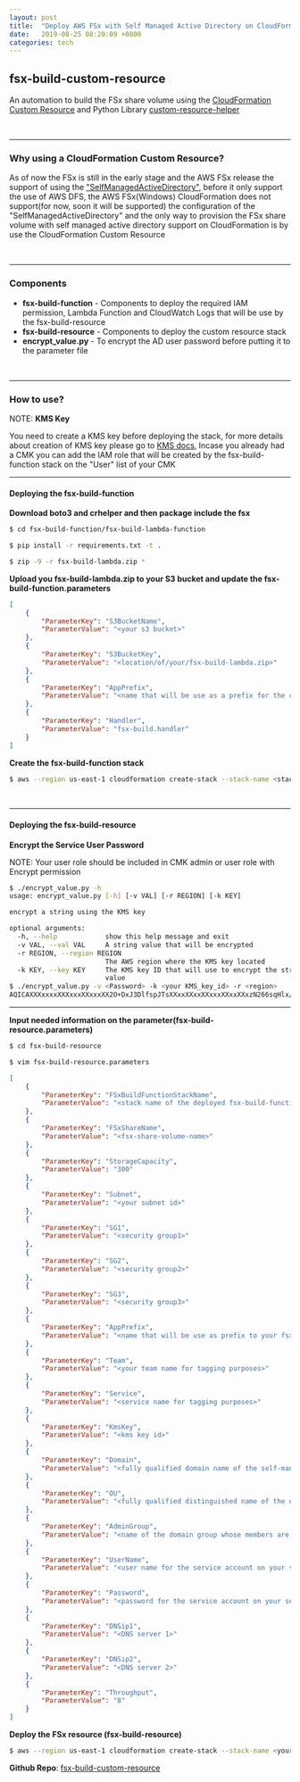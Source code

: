 ```yaml
---
layout: post
title:  "Deploy AWS FSx with Self Managed Active Directory on CloudFormation using fsx-build-custom-resource"
date:   2019-08-25 08:20:09 +0800
categories: tech
---
```


## fsx-build-custom-resource

An automation to build the FSx share volume using the [CloudFormation Custom Resource](https://docs.aws.amazon.com/AWSCloudFormation/latest/UserGuide/template-custom-resources.html "AWS CloudFormation Custom Resource") and Python Library [custom-resource-helper](https://github.com/aws-cloudformation/custom-resource-helper "custom-resource-helper")

&nbsp;

---
### Why using a CloudFormation Custom Resource?

As of now the FSx is still in the early stage and the AWS FSx release the support of using the ["SelfManagedActiveDirectory"](https://aws.amazon.com/about-aws/whats-new/2019/06/amazon-fsx-for-windows-file-server-now-enables-you-to-use-file-systems-directly-with-your-organizations-self-managed-active-directory/), before it only support the use of AWS DFS, the AWS FSx(Windows) CloudFormation does not support(for now, soon it will be supported) the configuration of the "SelfManagedActiveDirectory" and the only way to provision the FSx share volume with self managed active directory support on CloudFormation is by use the CloudFormation Custom Resource

&nbsp;

---
### Components

* **fsx-build-function** - Components to deploy the required IAM permission, Lambda Function and CloudWatch Logs that will be use by the fsx-build-resource
* **fsx-build-resource** - Components to deploy the custom resource stack
* **encrypt_value.py** - To encrypt the AD user password before putting it to the parameter file

&nbsp;

---
### How to use?

NOTE: **KMS Key**

You need to create a KMS key before deploying the stack, for more details about creation of KMS key please go to [KMS docs](https://docs.aws.amazon.com/kms/latest/developerguide/create-keys.html), Incase you already had a CMK you can add the IAM role that will be created by the fsx-build-function stack on the "User" list of your CMK

---
#### Deploying the fsx-build-function


**Download boto3 and crhelper and then package include the fsx**

```bash
$ cd fsx-build-function/fsx-build-lambda-function

$ pip install -r requirements.txt -t .

$ zip -9 -r fsx-build-lambda.zip *

```

**Upload you fsx-build-lambda.zip to your S3 bucket and update the fsx-build-function.parameters**

```json
[
    {
        "ParameterKey": "S3BucketName",
        "ParameterValue": "<your s3 bucket>"
    },
    {
        "ParameterKey": "S3BucketKey",
        "ParameterValue": "<location/of/your/fsx-build-lambda.zip>"
    },
    {
        "ParameterKey": "AppPrefix",
        "ParameterValue": "<name that will be use as a prefix for the created resources>"
    },
    {
        "ParameterKey": "Handler",
        "ParameterValue": "fsx-build.handler"
    }
]
```

**Create the fsx-build-function stack**

```bash
$ aws --region us-east-1 cloudformation create-stack --stack-name <stack name> --template-body file://template/fsx-build-function.yaml --parameters file://fsx-build-function.parameters --capabilities CAPABILITY_NAMED_IAM

```

&nbsp;

---
#### Deploying the fsx-build-resource


**Encrypt the Service User Password**

NOTE: Your user role should be included in CMK admin or user role with Encrypt permission

```bash
$ ./encrypt_value.py -h
usage: encrypt_value.py [-h] [-v VAL] [-r REGION] [-k KEY]

encrypt a string using the KMS key

optional arguments:
  -h, --help            show this help message and exit
  -v VAL, --val VAL     A string value that will be encrypted
  -r REGION, --region REGION
                        The AWS region where the KMS key located
  -k KEY, --key KEY     The KMS key ID that will use to encrypt the string
                        value
$ ./encrypt_value.py -v <Password> -k <your KMS_key_id> -r <region>
AQICAXXXxxxxXXXxxxXXxxxXX2O+DxJ3DlfspJTsXXxxXXxxXXxxxXXxxXXxzN266sqHlx//cmNUahAAAAAaDBmBgkqhkiG9w0BBwagWTBXAgEAMFIGCSqGSIb3DQEHATAeBglghkgBSASDSXXXXxxxYa8/lWWwJGAgEQceV1wwy0XXXsSSSSSSSrBha+jZpjn5X3/XxxxXXXXXz/123eas
```

---
**Input needed information on the parameter(fsx-build-resource.parameters)**

```bash
$ cd fsx-build-resource

$ vim fsx-build-resource.parameters
```

```json
[
    {
        "ParameterKey": "FSxBuildFunctionStackName",
        "ParameterValue": "<stack name of the deployed fsx-build-function>"
    },
    {
        "ParameterKey": "FSxShareName",
        "ParameterValue": "<fsx-share-volume-name>"
    },
    {
        "ParameterKey": "StorageCapacity",
        "ParameterValue": "300"
    },
    {
        "ParameterKey": "Subnet",
        "ParameterValue": "<your subnet id>"
    },
    {
        "ParameterKey": "SG1",
        "ParameterValue": "<security group1>"
    },
    {
        "ParameterKey": "SG2",
        "ParameterValue": "<security group2>"
    },
    {
        "ParameterKey": "SG3",
        "ParameterValue": "<security group3>"
    },
    {
        "ParameterKey": "AppPrefix",
        "ParameterValue": "<name that will be use as prefix to your fsx share"
    },
    {
        "ParameterKey": "Team",
        "ParameterValue": "<your team name for tagging purposes>"
    },
    {
        "ParameterKey": "Service",
        "ParameterValue": "<service name for tagging purposes>"
    },
    {
        "ParameterKey": "KmsKey",
        "ParameterValue": "<kms key id>"
    },
    {
        "ParameterKey": "Domain",
        "ParameterValue": "<fully qualified domain name of the self-managed AD>"
    },
    {
        "ParameterKey": "OU",
        "ParameterValue": "<fully qualified distinguished name of the organizational unit within your self-managed AD>"
    },
    {
        "ParameterKey": "AdminGroup",
        "ParameterValue": "<name of the domain group whose members are granted administrative privileges>"
    },
    {
        "ParameterKey": "UserName",
        "ParameterValue": "<user name for the service account on your self-managed AD>"
    },
    {
        "ParameterKey": "Password",
        "ParameterValue": "<password for the service account on your self-managed AD that has been encrypted by the encrypt_value.py script>"
    },
    {
        "ParameterKey": "DNSip1",
        "ParameterValue": "<DNS server 1>"
    },
    {
        "ParameterKey": "DNSip2",
        "ParameterValue": "<DNS server 2>"
    },
    {
        "ParameterKey": "Throughput",
        "ParameterValue": "8"
    }
]
```

**Deploy the FSx resource (fsx-build-resource)**

```bash
$ aws --region us-east-1 cloudformation create-stack --stack-name <your fsx resource stack name> --template-body file://template/fsx-build-resource.yaml --parameters file://fsx-build-resource.parameters
```

**Github Repo**: [fsx-build-custom-resource](https://github.com/chojayr/aws-backup-cf)
